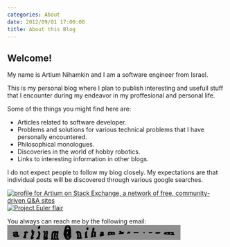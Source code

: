 ```yaml
---
categories: About
date: 2012/09/01 17:00:00
title: About this Blog
---
```


## Welcome!

My name is Artium Nihamkin and I am a software engineer from Israel.

This is my personal blog where I plan to publish interesting and usefull stuff that I encounter during my endeavor in my proffesional and personal life. 

Some of the things you might find here are:

 - Articles related to software developer.
 - Problems and solutions for various technical problems that I have personally encountered.
 - Philosophical monologues.
 - Discoveries in the world of hobby robotics.
 - Links to interesting information in other blogs.

I do not expect people to follow my blog closely. My expectations are that individual posts will be discovered through various google searches. 

<a href="http://stackexchange.com/users/204340">
<img src="http://stackexchange.com/users/flair/204340.png?theme=dark" width="208" height="58" alt="profile for Artium on Stack Exchange, a network of free, community-driven Q&amp;A sites" title="profile for Artium on Stack Exchange, a network of free, community-driven Q&amp;A sites">
</a>    <a href="https://projecteuler.net/progress=Artium"><img src="https://projecteuler.net/profile/Artium.png" width="208" height="58" alt="Project Euler flair"></a>

You always can reach me by the following email:
[![email captcha](/files/email3.gif)](http://captchanim.cs.technion.ac.il)


